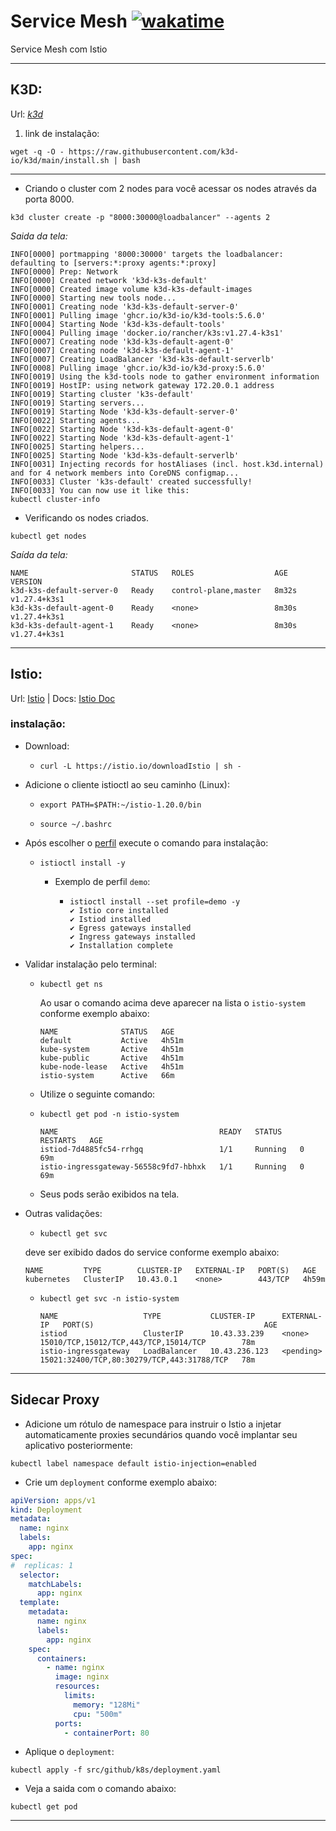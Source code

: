 # Service Mesh [![wakatime](https://wakatime.com/badge/user/018bea20-dbbc-48e2-b101-5415903acf5a/project/018bf23f-423c-4bf1-b1d9-135ba7578aef.svg)](https://wakatime.com/@diegosneves/projects/otoebwtaou)
Service Mesh com Istio

---

## K3D:

Url: [*k3d*](https://k3d.io/)

1) link de instalação:

```shell
wget -q -O - https://raw.githubusercontent.com/k3d-io/k3d/main/install.sh | bash
```

---



- Criando o cluster com 2 nodes para você acessar os nodes através da porta 8000.

```shell
k3d cluster create -p "8000:30000@loadbalancer" --agents 2
```
*Saida da tela:*

```shell
INFO[0000] portmapping '8000:30000' targets the loadbalancer: defaulting to [servers:*:proxy agents:*:proxy] 
INFO[0000] Prep: Network                                
INFO[0000] Created network 'k3d-k3s-default'            
INFO[0000] Created image volume k3d-k3s-default-images  
INFO[0000] Starting new tools node...                   
INFO[0001] Creating node 'k3d-k3s-default-server-0'     
INFO[0001] Pulling image 'ghcr.io/k3d-io/k3d-tools:5.6.0' 
INFO[0004] Starting Node 'k3d-k3s-default-tools'        
INFO[0004] Pulling image 'docker.io/rancher/k3s:v1.27.4-k3s1' 
INFO[0007] Creating node 'k3d-k3s-default-agent-0'      
INFO[0007] Creating node 'k3d-k3s-default-agent-1'      
INFO[0007] Creating LoadBalancer 'k3d-k3s-default-serverlb' 
INFO[0008] Pulling image 'ghcr.io/k3d-io/k3d-proxy:5.6.0' 
INFO[0019] Using the k3d-tools node to gather environment information 
INFO[0019] HostIP: using network gateway 172.20.0.1 address 
INFO[0019] Starting cluster 'k3s-default'               
INFO[0019] Starting servers...                          
INFO[0019] Starting Node 'k3d-k3s-default-server-0'     
INFO[0022] Starting agents...                           
INFO[0022] Starting Node 'k3d-k3s-default-agent-0'      
INFO[0022] Starting Node 'k3d-k3s-default-agent-1'      
INFO[0025] Starting helpers...                          
INFO[0025] Starting Node 'k3d-k3s-default-serverlb'     
INFO[0031] Injecting records for hostAliases (incl. host.k3d.internal) and for 4 network members into CoreDNS configmap... 
INFO[0033] Cluster 'k3s-default' created successfully!  
INFO[0033] You can now use it like this:                
kubectl cluster-info
```



- Verificando os nodes criados.

```shell
kubectl get nodes
```

*Saída da tela:*
```shell
NAME                       STATUS   ROLES                  AGE     VERSION
k3d-k3s-default-server-0   Ready    control-plane,master   8m32s   v1.27.4+k3s1
k3d-k3s-default-agent-0    Ready    <none>                 8m30s   v1.27.4+k3s1
k3d-k3s-default-agent-1    Ready    <none>                 8m30s   v1.27.4+k3s1
```

---

## Istio:

Url: [Istio](https://istio.io/)      |     Docs: [Istio Doc](https://istio.io/latest/docs/)



### instalação:

- Download:

  - ```shell
    curl -L https://istio.io/downloadIstio | sh -
    ```

- Adicione o cliente istioctl ao seu caminho (Linux):

  - ```shell
    export PATH=$PATH:~/istio-1.20.0/bin
    ```

  - ```shell
    source ~/.bashrc
    ```

- Após escolher o [perfil](https://istio.io/latest/docs/setup/getting-started/#install) execute o comando para instalação:

  - ```shell
    istioctl install -y
    ```
    - Exemplo de perfil `demo`:

      - ```shell
        istioctl install --set profile=demo -y
        ✔ Istio core installed
        ✔ Istiod installed
        ✔ Egress gateways installed
        ✔ Ingress gateways installed
        ✔ Installation complete
        ```

  
  
- Validar instalação pelo terminal:

  - ```shell
    kubectl get ns
    ```

    Ao usar o comando acima deve aparecer na lista o `istio-system` conforme exemplo abaixo:

    ```shell
    NAME              STATUS   AGE
    default           Active   4h51m
    kube-system       Active   4h51m
    kube-public       Active   4h51m
    kube-node-lease   Active   4h51m
    istio-system      Active   66m
    ```
    
    
    
  - Utilize o seguinte comando:

  - ```shell
    kubectl get pod -n istio-system
    ```

    ```shell
    NAME                                    READY   STATUS    RESTARTS   AGE
    istiod-7d4885fc54-rrhgq                 1/1     Running   0          69m
    istio-ingressgateway-56558c9fd7-hbhxk   1/1     Running   0          69m
    ```
    
    
    
  - Seus pods serão exibidos na tela. 

- Outras validações:

  - ```shell
    kubectl get svc
    ```

  deve ser exibido dados do service conforme exemplo abaixo:

  ```shell
  NAME         TYPE        CLUSTER-IP   EXTERNAL-IP   PORT(S)   AGE
  kubernetes   ClusterIP   10.43.0.1    <none>        443/TCP   4h59m
  ```

  - ```shell
    kubectl get svc -n istio-system
    ```
  
    ```text
    NAME                   TYPE           CLUSTER-IP      EXTERNAL-IP   PORT(S)                                      AGE
    istiod                 ClusterIP      10.43.33.239    <none>        15010/TCP,15012/TCP,443/TCP,15014/TCP        78m
    istio-ingressgateway   LoadBalancer   10.43.236.123   <pending>     15021:32400/TCP,80:30279/TCP,443:31788/TCP   78m
    ```



---

## Sidecar Proxy

- Adicione um rótulo de namespace para instruir o Istio a injetar automaticamente proxies secundários quando você implantar seu aplicativo posteriormente:

```shell
kubectl label namespace default istio-injection=enabled
```

- Crie um `deployment` conforme exemplo abaixo:
```yaml
apiVersion: apps/v1
kind: Deployment
metadata:
  name: nginx
  labels:
    app: nginx
spec:
#  replicas: 1
  selector:
    matchLabels:
      app: nginx
  template:
    metadata:
      name: nginx
      labels:
        app: nginx
    spec:
      containers:
        - name: nginx
          image: nginx
          resources:
            limits:
              memory: "128Mi"
              cpu: "500m"
          ports:
            - containerPort: 80
```

- Aplique o `deployment`:
```shell
kubectl apply -f src/github/k8s/deployment.yaml 
```

- Veja a saida com o comando abaixo:
```shell
kubectl get pod
```

---